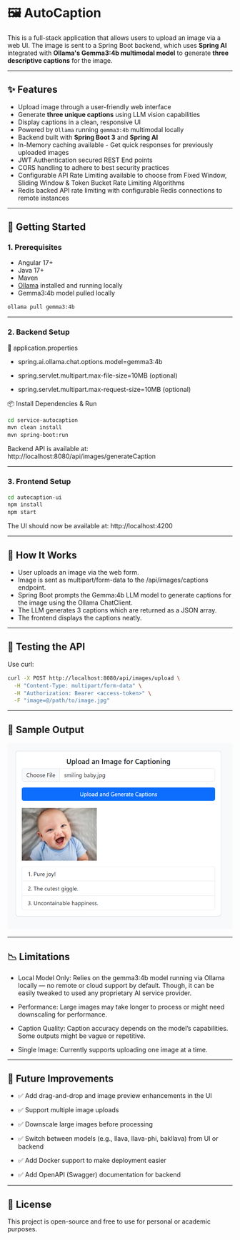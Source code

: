 # 🖼️ AutoCaption

This is a full-stack application that allows users to upload an image via a web UI. The image is sent to a Spring Boot backend, which uses **Spring AI** integrated with **Ollama's Gemma3:4b multimodal model** to generate **three descriptive captions** for the image.

---

## ✨ Features

- Upload image through a user-friendly web interface
- Generate **three unique captions** using LLM vision capabilities
- Display captions in a clean, responsive UI
- Powered by `Ollama` running `gemma3:4b` multimodal locally
- Backend built with **Spring Boot 3** and **Spring AI**
- In-Memory caching available - Get quick responses for previously uploaded images
- JWT Authentication secured REST End points
- CORS handling to adhere to best security practices
- Configurable API Rate Limiting available to choose from Fixed Window, Sliding Window & Token Bucket Rate Limiting Algorithms
- Redis backed API rate limiting with configurable Redis connections to remote instances

---

## 🚀 Getting Started

### 1. Prerequisites

- Angular 17+
- Java 17+
- Maven
- [Ollama](https://ollama.com/) installed and running locally
- Gemma3:4b model pulled locally

```bash
ollama pull gemma3:4b
```

---

### 2. Backend Setup

📁 application.properties

- spring.ai.ollama.chat.options.model=gemma3:4b

- spring.servlet.multipart.max-file-size=10MB (optional)
- spring.servlet.multipart.max-request-size=10MB (optional)

📦 Install Dependencies & Run

```bash
cd service-autocaption
mvn clean install
mvn spring-boot:run
```

Backend API is available at: http://localhost:8080/api/images/generateCaption

---

### 3. Frontend Setup


```bash
cd autocaption-ui
npm install
npm start
```

The UI should now be available at: http://localhost:4200

---

## 🧠 How It Works

- User uploads an image via the web form.
- Image is sent as multipart/form-data to the /api/images/captions endpoint.
- Spring Boot prompts the Gemma:4b LLM model to generate captions for the image using the Ollama ChatClient.
- The LLM generates 3 captions which are returned as a JSON array.
- The frontend displays the captions neatly.

---

## 🧪 Testing the API
Use curl:

```bash
curl -X POST http://localhost:8080/api/images/upload \
  -H "Content-Type: multipart/form-data" \
  -H "Authorization: Bearer <access-token>" \
  -F "image=@/path/to/image.jpg"
```

---

## 📸 Sample Output

![alt text](sample-output.png)

---

## 📉 Limitations


- Local Model Only: Relies on the gemma3:4b model running via Ollama locally — no remote or cloud support by default. Though, it can be easily tweaked to used any proprietary AI service provider.

- Performance: Large images may take longer to process or might need downscaling for performance.

- Caption Quality: Caption accuracy depends on the model’s capabilities. Some outputs might be vague or repetitive.

- Single Image: Currently supports uploading one image at a time.

---

## 🚀 Future Improvements
- ✅ Add drag-and-drop and image preview enhancements in the UI

- ✅ Support multiple image uploads

- ✅ Downscale large images before processing

- ✅ Switch between models (e.g., llava, llava-phi, bakllava) from UI or backend

- ✅ Add Docker support to make deployment easier

- ✅ Add OpenAPI (Swagger) documentation for backend

---

## 📝 License
This project is open-source and free to use for personal or academic purposes.